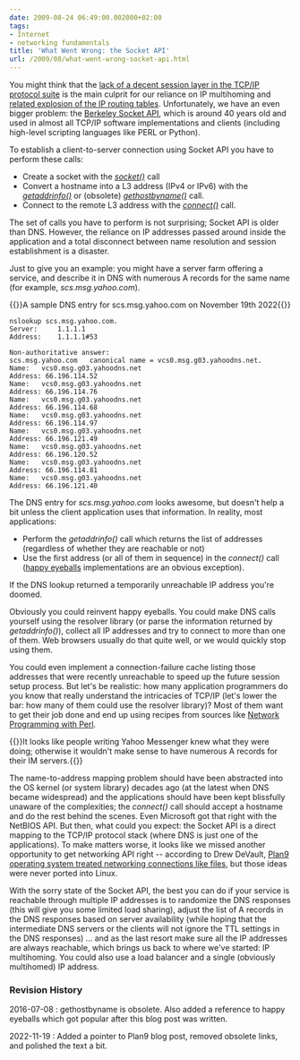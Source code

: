 ```yaml
---
date: 2009-08-24 06:49:00.002000+02:00
tags:
- Internet
- networking fundamentals
title: 'What Went Wrong: the Socket API'
url: /2009/08/what-went-wrong-socket-api.html
---
```

You might think that the [lack of a decent session layer in the TCP/IP protocol suite](https://blog.ipspace.net/2009/08/what-went-wrong-tcpip-lacks-session.html) is the main culprit for our reliance on IP multihoming and [related explosion of the IP routing tables](https://blog.ipspace.net/2009/06/internet-anarchy-ill-advertise-whatever.html). Unfortunately, we have an even bigger problem: the [Berkeley Socket API](http://en.wikipedia.org/wiki/Berkeley_sockets), which is around 40 years old and used in almost all TCP/IP software implementations  and clients (including high-level scripting languages like PERL or Python).
<!--more-->
To establish a client-to-server connection using Socket API you have to perform these calls:

* Create a socket with the [*socket()*](http://en.wikipedia.org/wiki/Berkeley_sockets) call
* Convert a hostname into a L3 address (IPv4 or IPv6) with the [*getaddrinfo()*](http://en.wikipedia.org/wiki/Getaddrinfo) or (obsolete) [*gethostbyname()*](http://en.wikipedia.org/wiki/Berkeley_sockets) call.
* Connect to the remote L3 address with the [*connect()*](http://en.wikipedia.org/wiki/Berkeley_sockets) call.

The set of calls you have to perform is not surprising; Socket API is older than DNS. However, the reliance on IP addresses passed around inside the application and a total disconnect between name resolution and session establishment is a disaster.

Just to give you an example: you might have a server farm offering a service, and describe it in DNS with numerous A records for the same name (for example, *scs.msg.yahoo.com*). 

{{<cc>}}A sample DNS entry for scs.msg.yahoo.com on November 19th 2022{{</cc>}}
```
nslookup scs.msg.yahoo.com.
Server:		1.1.1.1
Address:	1.1.1.1#53

Non-authoritative answer:
scs.msg.yahoo.com	canonical name = vcs0.msg.g03.yahoodns.net.
Name:	vcs0.msg.g03.yahoodns.net
Address: 66.196.114.52
Name:	vcs0.msg.g03.yahoodns.net
Address: 66.196.114.76
Name:	vcs0.msg.g03.yahoodns.net
Address: 66.196.114.68
Name:	vcs0.msg.g03.yahoodns.net
Address: 66.196.114.97
Name:	vcs0.msg.g03.yahoodns.net
Address: 66.196.121.49
Name:	vcs0.msg.g03.yahoodns.net
Address: 66.196.120.52
Name:	vcs0.msg.g03.yahoodns.net
Address: 66.196.114.81
Name:	vcs0.msg.g03.yahoodns.net
Address: 66.196.121.40
```

The DNS entry for *scs.msg.yahoo.com* looks awesome, but doesn't help a bit unless the client application uses that information. In reality, most applications:

* Perform the *getaddrinfo()* call which returns the list of addresses (regardless of whether they are reachable or not) 
* Use the first address (or all of them in sequence) in the *connect()* call ([happy eyeballs](http://blog.ipspace.net/2013/03/happy-eyeballs-happiness-defined-by.html) implementations are an obvious exception).

If the DNS lookup returned a temporarily unreachable IP address you're doomed.

Obviously you could reinvent happy eyeballs. You could make DNS calls yourself using the resolver library (or parse the information returned by *getaddrinfo()*), collect all IP addresses and try to connect to more than one of them. Web browsers usually do that quite well, or we would quickly stop using them.

You could even implement a connection-failure cache listing those addresses that were recently unreachable to speed up the future session setup process. But let's be realistic: how many application programmers do you know that really understand the intricacies of TCP/IP (let's lower the bar: how many of them could use the resolver library)? Most of them want to get their job done and end up using recipes from sources like [Network Programming with Perl](http://www.linuxjournal.com/article/3237).

{{<note>}}It looks like people writing Yahoo Messenger knew what they were doing; otherwise it wouldn't make sense to have numerous A records for their IM servers.{{</note>}}

The name-to-address mapping problem should have been abstracted into the OS kernel (or system library) decades ago (at the latest when DNS became widespread) and the applications should have been kept blissfully unaware of the complexities; the *connect()* call should accept a hostname and do the rest behind the scenes. Even Microsoft got that right with the NetBIOS API. But then, what could you expect: the Socket API is a direct mapping to the TCP/IP protocol stack (where DNS is just one of the applications). To make matters worse, it looks like we missed another opportunity to get networking API right -- according to Drew DeVault, [Plan9 operating system treated networking connections like files](https://drewdevault.com/2022/11/12/In-praise-of-Plan-9.html), but those ideas were never ported into Linux.

With the sorry state of the Socket API, the best you can do if your service is reachable through multiple IP addresses is to randomize the DNS responses (this will give you some limited load sharing), adjust the list of A records in the DNS responses based on server availability (while hoping that the intermediate DNS servers or the clients will not ignore the TTL settings in the DNS responses) ... and as the last resort make sure all the IP addresses are always reachable, which brings us back to where we've started: IP multihoming. You could also use a load balancer and a single (obviously multihomed) IP address.

### Revision History

2016-07-08
: gethostbyname is obsolete. Also added a reference to happy eyeballs which got popular after this blog post was written.

2022-11-19
: Added a pointer to Plan9 blog post, removed obsolete links, and polished the text a bit.

